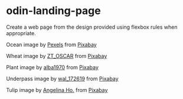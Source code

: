 # odin-landing-page

Create a web page from the design provided using flexbox rules when appropriate.

Ocean image by [Pexels](https://pixabay.com/users/pexels-2286921/?utm_source=link-attribution&utm_medium=referral&utm_campaign=image&utm_content=1850228) from [Pixabay](https://pixabay.com//?utm_source=link-attribution&utm_medium=referral&utm_campaign=image&utm_content=1850228)

Wheat image by [ZT_OSCAR](https://pixabay.com/users/zt_oscar-5239946/?utm_source=link-attribution&utm_medium=referral&utm_campaign=image&utm_content=7852286) from [Pixabay](https://pixabay.com//?utm_source=link-attribution&utm_medium=referral&utm_campaign=image&utm_content=7852286)

Plant image by [alba1970](https://pixabay.com/users/alba1970-29824635/?utm_source=link-attribution&utm_medium=referral&utm_campaign=image&utm_content=7602212) from [Pixabay](https://pixabay.com//?utm_source=link-attribution&utm_medium=referral&utm_campaign=image&utm_content=7602212)

Underpass image by [wal_172619](https://pixabay.com/users/wal_172619-12138562/?utm_source=link-attribution&utm_medium=referral&utm_campaign=image&utm_content=7558887) from [Pixabay](https://pixabay.com//?utm_source=link-attribution&utm_medium=referral&utm_campaign=image&utm_content=7558887)

Tulip image by [Angelina Ho.](https://pixabay.com/users/angelinaelv-3816690/?utm_source=link-attribution&utm_medium=referral&utm_campaign=image&utm_content=8515085) from [Pixabay](https://pixabay.com//?utm_source=link-attribution&utm_medium=referral&utm_campaign=image&utm_content=8515085)